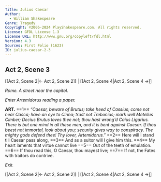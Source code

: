 ```yaml
---
Title: Julius Caesar
Author: 
  - William Shakespeare
Genre: Tragedy
Copyright: ©2005-2024 PlayShakespeare.com. All rights reserved.
License: GFDL License 1.3
License URL: http://www.gnu.org/copyleft/fdl.html
Version: 4.3
Sources: First Folio (1623)
ID: julius-caesar-2-3
---
```


## Act 2, Scene 3
[[Act 2, Scene 2|← Act 2, Scene 2]] | [[Act 2, Scene 4|Act 2, Scene 4 →]]

*Rome. A street near the capitol.*

*Enter Artemidorus reading a paper.*

**ART.**
==1== *“Caesar, beware of Brutus; take heed of Cassius; come not near Casca; have an eye to Cinna; trust not Trebonius; mark well Metellus Cimber; Decius Brutus loves thee not; thou hast wrong’d Caius Ligarius. There is but one mind in all these men, and it is bent against Caesar. If thou beest not immortal, look about you; security gives way to conspiracy. The mighty gods defend thee! Thy lover, Artemidorus.”*
==2== Here will I stand till Caesar pass along,
==3== And as a suitor will I give him this.
==4== My heart laments that virtue cannot live
==5== Out of the teeth of emulation.
==6== If thou read this, O Caesar, thou mayest live;
==7== If not, the Fates with traitors do contrive.

*Exit.*

[[Act 2, Scene 2|← Act 2, Scene 2]] | [[Act 2, Scene 4|Act 2, Scene 4 →]]